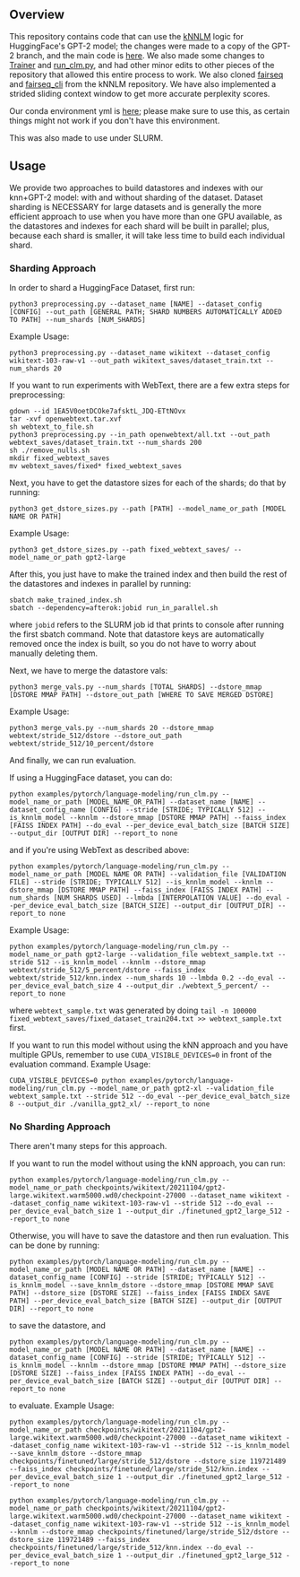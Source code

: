 ## Overview

This repository contains code that can use the [kNNLM](https://arxiv.org/pdf/1911.00172.pdf) logic for HuggingFace's GPT-2 model; the changes were made to a copy of the GPT-2 branch, and the main code is [here](/src/transformers/models/knnlm_gpt2/modeling_gpt2.py). We also made some changes to [Trainer](/src/transformers/trainer.py) and [run_clm.py](/examples/pytorch/language-modeling/run_clm.py), and had other minor edits to other pieces of the repository that allowed this entire process to work. We also cloned [fairseq](/src/transformers/fairseq) and [fairseq_cli](/src/transformers/fairseq_cli) from the kNNLM repository. We have also implemented a strided sliding context window to get more accurate perplexity scores.

Our conda environment yml is [here](/knnlm_environment.yml); please make sure to use this, as certain things might not work if you don't have this environment.

This was also made to use under SLURM.

## Usage

We provide two approaches to build datastores and indexes with our knn+GPT-2 model: with and without sharding of the dataset. Dataset sharding is NECESSARY for large datasets and is generally the more efficient approach to use when you have more than one GPU available, as the datastores and indexes for each shard will be built in parallel; plus, because each shard is smaller, it will take less time to build each individual shard.

### Sharding Approach

In order to shard a HuggingFace Dataset, first run:

```python3 preprocessing.py --dataset_name [NAME] --dataset_config [CONFIG] --out_path [GENERAL PATH; SHARD NUMBERS AUTOMATICALLY ADDED TO PATH] --num_shards [NUM_SHARDS]```

Example Usage: 

```python3 preprocessing.py --dataset_name wikitext --dataset_config wikitext-103-raw-v1 --out_path wikitext_saves/dataset_train.txt --num_shards 20```

If you want to run experiments with WebText, there are a few extra steps for preprocessing:
```
gdown --id 1EA5V0oetDCOke7afsktL_JDQ-ETtNOvx
tar -xvf openwebtext.tar.xvf
sh webtext_to_file.sh
python3 preprocessing.py --in_path openwebtext/all.txt --out_path webtext_saves/dataset_train.txt --num_shards 200
sh ./remove_nulls.sh
mkdir fixed_webtext_saves
mv webtext_saves/fixed* fixed_webtext_saves
```

Next, you have to get the datastore sizes for each of the shards; do that by running:

```python3 get_dstore_sizes.py --path [PATH] --model_name_or_path [MODEL NAME OR PATH]```

Example Usage: 

```python3 get_dstore_sizes.py --path fixed_webtext_saves/ --model_name_or_path gpt2-large```


After this, you just have to make the trained index and then build the rest of the datastores and indexes in parallel by running:
```
sbatch make_trained_index.sh
sbatch --dependency=afterok:jobid run_in_parallel.sh
```

where ```jobid``` refers to the SLURM job id that prints to console after running the first sbatch command. Note that datastore keys are automatically removed once the index is built, so you do not have to worry about manually deleting them.


Next, we have to merge the datastore vals:

```python3 merge_vals.py --num_shards [TOTAL SHARDS] --dstore_mmap [DSTORE MMAP PATH] --dstore_out_path [WHERE TO SAVE MERGED DSTORE]```

Example Usage:

```python3 merge_vals.py --num_shards 20 --dstore_mmap webtext/stride_512/dstore --dstore_out_path webtext/stride_512/10_percent/dstore```


And finally, we can run evaluation.

If using a HuggingFace dataset, you can do:

```python examples/pytorch/language-modeling/run_clm.py --model_name_or_path [MODEL_NAME_OR_PATH] --dataset_name [NAME] --dataset_config_name [CONFIG] --stride [STRIDE; TYPICALLY 512] --is_knnlm_model --knnlm --dstore_mmap [DSTORE MMAP PATH] --faiss_index [FAISS INDEX PATH] --do_eval --per_device_eval_batch_size [BATCH SIZE] --output_dir [OUTPUT DIR] --report_to none```

and if you're using WebText as described above:

```python examples/pytorch/language-modeling/run_clm.py --model_name_or_path [MODEL NAME OR PATH] --validation_file [VALIDATION FILE] --stride [STRIDE; TYPICALLY 512] --is_knnlm_model --knnlm --dstore_mmap [DSTORE MMAP PATH] --faiss_index [FAISS INDEX PATH] --num_shards [NUM SHARDS USED] --lmbda [INTERPOLATION VALUE] --do_eval --per_device_eval_batch_size [BATCH_SIZE] --output_dir [OUTPUT_DIR] --report_to none```

Example Usage:

```python examples/pytorch/language-modeling/run_clm.py --model_name_or_path gpt2-large --validation_file webtext_sample.txt --stride 512 --is_knnlm_model --knnlm --dstore_mmap webtext/stride_512/5_percent/dstore --faiss_index webtext/stride_512/knn.index --num_shards 10 --lmbda 0.2 --do_eval --per_device_eval_batch_size 4 --output_dir ./webtext_5_percent/ --report_to none```

where ```webtext_sample.txt``` was generated by doing ```tail -n 100000 fixed_webtext_saves/fixed_dataset_train204.txt >> webtext_sample.txt``` first.

If you want to run this model without using the kNN approach and you have multiple GPUs, remember to use ```CUDA_VISIBLE_DEVICES=0``` in front of the evaluation command. Example Usage:

```CUDA_VISIBLE_DEVICES=0 python examples/pytorch/language-modeling/run_clm.py --model_name_or_path gpt2-xl --validation_file webtext_sample.txt --stride 512 --do_eval --per_device_eval_batch_size 8 --output_dir ./vanilla_gpt2_xl/ --report_to none```

### No Sharding Approach

There aren't many steps for this approach.

If you want to run the model without using the kNN approach, you can run:

```python examples/pytorch/language-modeling/run_clm.py --model_name_or_path checkpoints/wikitext/20211104/gpt2-large.wikitext.warm5000.wd0/checkpoint-27000 --dataset_name wikitext --dataset_config_name wikitext-103-raw-v1 --stride 512 --do_eval --per_device_eval_batch_size 1 --output_dir ./finetuned_gpt2_large_512 --report_to none```

Otherwise, you will have to save the datastore and then run evaluation. This can be done by running:

```python examples/pytorch/language-modeling/run_clm.py --model_name_or_path [MODEL NAME OR PATH] --dataset_name [NAME] --dataset_config_name [CONFIG] --stride [STRIDE; TYPICALLY 512] --is_knnlm_model --save_knnlm_dstore --dstore_mmap [DSTORE MMAP SAVE PATH] --dstore_size [DSTORE SIZE] --faiss_index [FAISS INDEX SAVE PATH] --per_device_eval_batch_size [BATCH SIZE] --output_dir [OUTPUT DIR] --report_to none```

to save the datastore, and

```python examples/pytorch/language-modeling/run_clm.py --model_name_or_path [MODEL NAME OR PATH] --dataset_name [NAME] --dataset_config_name [CONFIG] --stride [STRIDE; TYPICALLY 512] --is_knnlm_model --knnlm --dstore_mmap [DSTORE MMAP PATH] --dstore_size [DSTORE SIZE] --faiss_index [FAISS INDEX PATH] --do_eval --per_device_eval_batch_size [BATCH SIZE] --output_dir [OUTPUT DIR] --report_to none```

to evaluate. Example Usage:

```python examples/pytorch/language-modeling/run_clm.py --model_name_or_path checkpoints/wikitext/20211104/gpt2-large.wikitext.warm5000.wd0/checkpoint-27000 --dataset_name wikitext --dataset_config_name wikitext-103-raw-v1 --stride 512 --is_knnlm_model --save_knnlm_dstore --dstore_mmap checkpoints/finetuned/large/stride_512/dstore --dstore_size 119721489 --faiss_index checkpoints/finetuned/large/stride_512/knn.index --per_device_eval_batch_size 1 --output_dir ./finetuned_gpt2_large_512 --report_to none```

```python examples/pytorch/language-modeling/run_clm.py --model_name_or_path checkpoints/wikitext/20211104/gpt2-large.wikitext.warm5000.wd0/checkpoint-27000 --dataset_name wikitext --dataset_config_name wikitext-103-raw-v1 --stride 512 --is_knnlm_model --knnlm --dstore_mmap checkpoints/finetuned/large/stride_512/dstore --dstore_size 119721489 --faiss_index checkpoints/finetuned/large/stride_512/knn.index --do_eval --per_device_eval_batch_size 1 --output_dir ./finetuned_gpt2_large_512 --report_to none```
